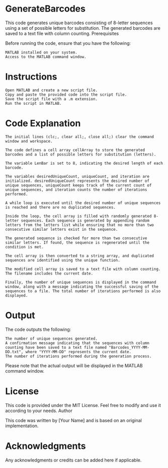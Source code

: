 # GenerateBarcodes
This code generates unique barcodes consisting of 8-letter sequences using a set of possible letters for substitution. The generated barcodes are saved to a text file with column counting.
Prerequisites

Before running the code, ensure that you have the following:

    MATLAB installed on your system.
    Access to the MATLAB command window.

# Instructions

    Open MATLAB and create a new script file.
    Copy and paste the provided code into the script file.
    Save the script file with a .m extension.
    Run the script in MATLAB.

# Code Explanation

    The initial lines (clc;, clear all;, close all;) clear the command window and workspace.

    The code defines a cell array cellArray to store the generated barcodes and a list of possible letters for substitution (letters).

    The variable LenBar is set to 8, indicating the desired length of each barcode.

    The variables desiredUniqueCount, uniqueCount, and iteration are initialized. desiredUniqueCount represents the desired number of unique sequences, uniqueCount keeps track of the current count of unique sequences, and iteration counts the number of iterations performed.

    A while loop is executed until the desired number of unique sequences is reached and there are no duplicated sequences.

    Inside the loop, the cell array is filled with randomly generated 8-letter sequences. Each sequence is generated by appending random letters from the letters list while ensuring that no more than two consecutive similar letters exist in the sequence.

    The generated sequence is checked for more than two consecutive similar letters. If found, the sequence is regenerated until the condition is met.

    The cell array is then converted to a string array, and duplicated sequences are identified using the unique function.

    The modified cell array is saved to a text file with column counting. The filename includes the current date.

    Finally, the number of unique sequences is displayed in the command window, along with a message indicating the successful saving of the sequences to a file. The total number of iterations performed is also displayed.

# Output

The code outputs the following:

    The number of unique sequences generated.
    A confirmation message indicating that the sequences with column counting have been saved to a text file named "Barcodes_YYYY-MM-DD.txt", where "YYYY-MM-DD" represents the current date.
    The number of iterations performed during the generation process.

Please note that the actual output will be displayed in the MATLAB command window.

# License

This code is provided under the MIT License. Feel free to modify and use it according to your needs.
Author

This code was written by [Your Name] and is based on an original implementation.

# Acknowledgments

Any acknowledgments or credits can be added here if applicable.
